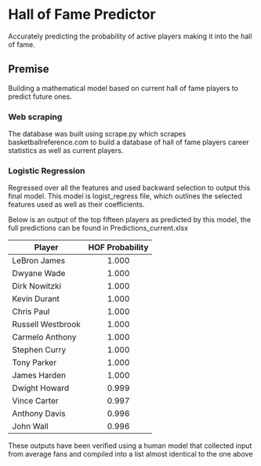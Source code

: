 # Hall of Fame Predictor

Accurately predicting the probability of active players making it into the hall of fame.

## Premise

Building a mathematical model based on current hall of fame players to predict future ones. 

### Web scraping

The database was built using scrape.py which scrapes basketballreference.com to build a database of hall of fame players career statistics as well as current players. 

### Logistic Regression

Regressed over all the features and used backward selection to output this final model. This model is logist_regress file, which outlines the selected features used as well as their coefficients. 

Below is an output of the top fifteen players as predicted by this model, the full predictions can be found in Predictions_current.xlsx

| Player        | HOF Probability |
| ------------- |:-------------:| 
|LeBron James|1.000|
|Dwyane Wade|1.000|
|Dirk Nowitzki|1.000|
|Kevin Durant|1.000|
|Chris Paul|1.000|
|Russell Westbrook|1.000|
|Carmelo Anthony|1.000|
|Stephen Curry|1.000|
|Tony Parker|1.000|
|James Harden|1.000|
|Dwight Howard|0.999|
|Vince Carter|0.997|
|Anthony Davis|0.996|
|John Wall|0.996|

These outputs have been verified using a human model that collected input from average fans and compiled into a list almost identical to the one above

